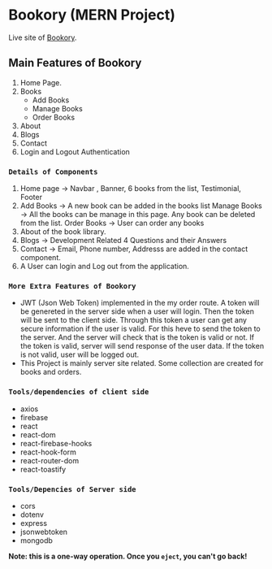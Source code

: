 # Bookory (MERN Project)

Live site of [Bookory](https://github.com/facebook/create-react-app).

## Main Features of Bookory

1. Home Page.
2. Books
   - Add Books
   - Manage Books
   - Order Books
3. About
4. Blogs
5. Contact
6. Login and Logout Authentication

### `Details of Components`

1. Home page -> Navbar , Banner, 6 books from the list, Testimonial, Footer
2. Add Books -> A new book can be added in the books list
   Manage Books -> All the books can be manage in this page. Any book can be deleted from the list.
   Order Books -> User can order any books
3. About of the book library.
4. Blogs -> Development Related 4 Questions and their Answers
5. Contact -> Email, Phone number, Addresss are added in the contact component.
6. A User can login and Log out from the application.

### `More Extra Features of Bookory`

* JWT (Json Web Token) implemented in the my order route. A token will be genereted in the server side when a user will login. Then the token will be sent to the client side. Through this token a user can get any secure information if the user is valid. For this heve to send the token to the server. And the server will check that is the token is valid or not. If the token is valid, server will send response of the user data. If the token is not valid, user will be logged out. 
* This Project is mainly server site related. Some collection are created for books and orders.

### `Tools/dependencies of client side`

* axios
* firebase
* react
* react-dom
* react-firebase-hooks
* react-hook-form
* react-router-dom
* react-toastify

### `Tools/Depencies of Server side`

* cors
* dotenv
* express
* jsonwebtoken
* mongodb


**Note: this is a one-way operation. Once you `eject`, you can't go back!**




